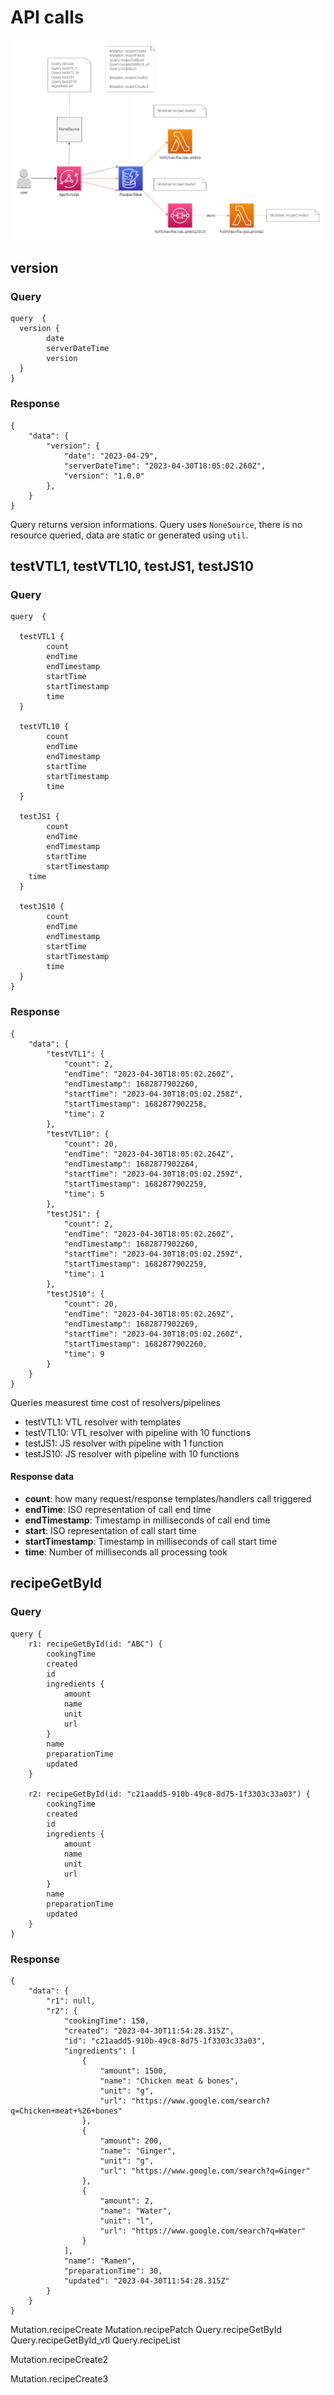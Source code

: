 # API calls

![Architecture](./aws-demo-api.drawio.png)

## version

### Query
```
query  {
  version {
		date
		serverDateTime
		version
  }
}	
```	

### Response
```
{
	"data": {
		"version": {
			"date": "2023-04-29",
			"serverDateTime": "2023-04-30T18:05:02.260Z",
			"version": "1.0.0"
		},
	}
}
```

Query returns version informations. Query uses `NoneSource`, there is no resource queried, data are static or generated using `util`.

## testVTL1, testVTL10, testJS1, testJS10

### Query
```
query  {

  testVTL1 {
		count
		endTime
		endTimestamp
		startTime
		startTimestamp
		time
  }

  testVTL10 {
		count
		endTime
		endTimestamp
		startTime
		startTimestamp
		time
  }  

  testJS1 {
		count
		endTime
		endTimestamp
		startTime
		startTimestamp
    time
  }

  testJS10 {
		count
		endTime
		endTimestamp
		startTime
		startTimestamp
		time
  }  
}

```	

### Response
```
{
	"data": {
		"testVTL1": {
			"count": 2,
			"endTime": "2023-04-30T18:05:02.260Z",
			"endTimestamp": 1682877902260,
			"startTime": "2023-04-30T18:05:02.258Z",
			"startTimestamp": 1682877902258,
			"time": 2
		},
		"testVTL10": {
			"count": 20,
			"endTime": "2023-04-30T18:05:02.264Z",
			"endTimestamp": 1682877902264,
			"startTime": "2023-04-30T18:05:02.259Z",
			"startTimestamp": 1682877902259,
			"time": 5
		},
		"testJS1": {
			"count": 2,
			"endTime": "2023-04-30T18:05:02.260Z",
			"endTimestamp": 1682877902260,
			"startTime": "2023-04-30T18:05:02.259Z",
			"startTimestamp": 1682877902259,
			"time": 1
		},
		"testJS10": {
			"count": 20,
			"endTime": "2023-04-30T18:05:02.269Z",
			"endTimestamp": 1682877902269,
			"startTime": "2023-04-30T18:05:02.260Z",
			"startTimestamp": 1682877902260,
			"time": 9
		}
	}
}
```

Queries measurest time cost of resolvers/pipelines

* testVTL1: VTL resolver with templates
* testVTL10: VTL resolver with pipeline with 10 functions
* testJS1: JS resolver with pipeline with 1 function
* testJS10: JS resolver with pipeline with 10 functions

#### Response data

* **count**: how many request/response templates/handlers call triggered
* **endTime**: ISO representation of call end time
* **endTimestamp**: Timestamp in milliseconds of call end time 
* **start**: ISO representation of call start time
* **startTimestamp**: Timestamp in milliseconds of call start time 
* **time**: Number of milliseconds all processing took


## recipeGetById

### Query
```
query {
	r1: recipeGetById(id: "ABC") {
		cookingTime
		created
		id
		ingredients {
			amount
			name
			unit
			url
		}
		name
		preparationTime
		updated
	}

	r2: recipeGetById(id: "c21aadd5-910b-49c8-8d75-1f3303c33a03") {
		cookingTime
		created
		id
		ingredients {
			amount
			name
			unit
			url
		}
		name
		preparationTime
		updated
	}
}
```

### Response

```
{
	"data": {
		"r1": null,
		"r2": {
			"cookingTime": 150,
			"created": "2023-04-30T11:54:28.315Z",
			"id": "c21aadd5-910b-49c8-8d75-1f3303c33a03",
			"ingredients": [
				{
					"amount": 1500,
					"name": "Chicken meat & bones",
					"unit": "g",
					"url": "https://www.google.com/search?q=Chicken+meat+%26+bones"
				},
				{
					"amount": 200,
					"name": "Ginger",
					"unit": "g",
					"url": "https://www.google.com/search?q=Ginger"
				},
				{
					"amount": 2,
					"name": "Water",
					"unit": "l",
					"url": "https://www.google.com/search?q=Water"
				}
			],
			"name": "Ramen",
			"preparationTime": 30,
			"updated": "2023-04-30T11:54:28.315Z"
		}
	}
}
```



Mutation.recipeCreate
Mutation.recipePatch
Query.recipeGetById
Query.recipeGetById_vtl
Query.recipeList

Mutation.recipeCreate2

Mutation.recipeCreate3